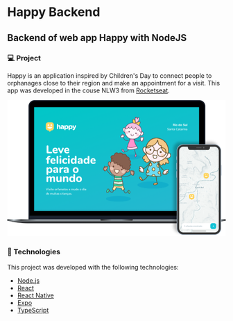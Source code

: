 # Happy Backend
## Backend of web app Happy with NodeJS

### :computer: Project
Happy is an application inspired by Children's Day to connect people to orphanages close to their region and make an appointment for a visit.
This app was developed in the couse NLW3 from [Rocketseat](https://rocketseat.com.br/).

![imagem happy](https://github.com/plz09/Happy-Backend/blob/master/happy.png)

### :rocket: Technologies
This project was developed with the following technologies:
* [Node.js](https://nodejs.org/en/)
* [React](https://reactjs.org/)
* [React Native](https://reactnative.dev/)
* [Expo](https://expo.io/)
* [TypeScript](https://www.typescriptlang.org/)

